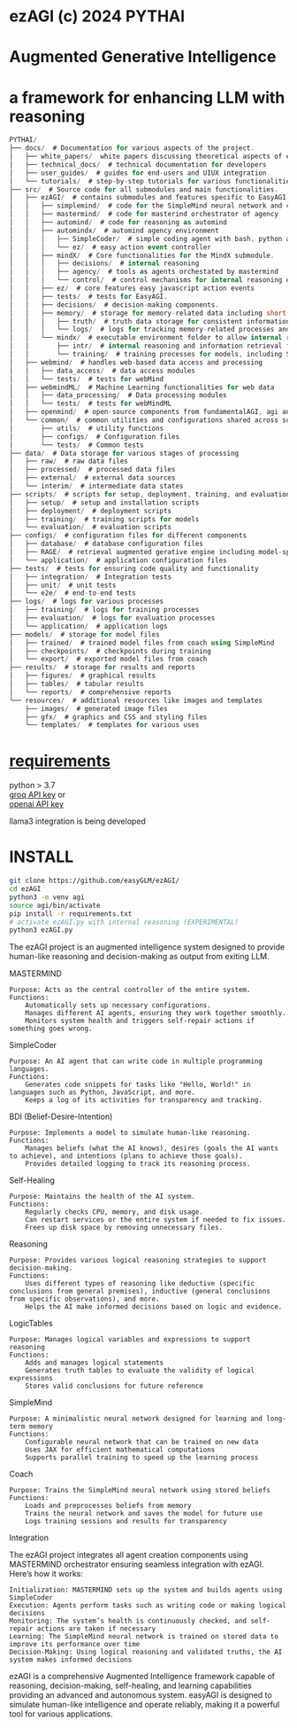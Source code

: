 # ezAGI (c) 2024 PYTHAI
# Augmented Generative Intelligence<br />
# a framework for enhancing LLM with reasoning

```csharp
PYTHAI/
├── docs/  # Documentation for various aspects of the project.
│   ├── white_papers/  white papers discussing theoretical aspects of easyAGI innovations
│   ├── technical_docs/  # technical documentation for developers
│   ├── user_guides/  # guides for end-users and UIUX integration
│   └── tutorials/  # step-by-step tutorials for various functionalities.
├── src/  # Source code for all submodules and main functionalities.
│   ├── ezAGI/  # contains submodules and features specific to EasyAGI.
│   │   ├── simplemind/  # code for the SimpleMind neural network and coach trainer
│   │   ├── mastermind/  # code for masterind orchestrator of agency
│   │   ├── automind/  # code for reasoning as automind
│   │   ├── automindx/  # automind agency environment
│   │   │   ├── SimpleCoder/  # simple coding agent with bash, python and markdown agent generation
│   │   │   └── ez/  # easy action event controller
│   │   ├── mindX/  # Core functionalities for the MindX submodule.
│   │   │   ├── decisions/  # internal reasoning
│   │   │   ├── agency/  # tools as agents orchestated by mastermind
│   │   │   └── control/  # control mechanisms for internal reasoning outputs from mastermind orchestration
│   │   ├── ez/  # core features easy javascript action events
│   │   ├── tests/  # tests for EasyAGI.
│   │   ├── decisions/  # decision-making components.
│   │   ├── memory/  # storage for memory-related data including short term, long term and episodic memory
│   │   │   ├── truth/  # truth data storage for consistent information for SimpleMind training into fact using coach
│   │   │   └── logs/  # logs for tracking memory-related processes and reasoning outputs to be considered for training
│   │   └── mindx/  # executable environment folder to allow internal reasoning, SimpleCoder and agents to create agents for agency
│   │       ├── intr/  # internal reasoning and information retrieval from thoughts
│   │       └── training/  # training processes for models, including SimpleMind with coach
│   ├── webmind/  # handles web-based data access and processing
│   │   ├── data_access/  # data access modules
│   │   └── tests/  # tests for webMind
│   ├── webmindML/  # Machine Learning functionalities for web data
│   │   ├── data_processing/  # Data processing modules
│   │   └── tests/  # tests for webMindML
│   ├── openmind/  # open-source components from fundamentalAGI, agi and internal reasoning
│   └── common/  # common utilities and configurations shared across submodules
│       ├── utils/  # utility functions
│       ├── configs/  # Configuration files
│       └── tests/  # Common tests
├── data/  # Data storage for various stages of processing
│   ├── raw/  # raw data files
│   ├── processed/  # processed data files
│   ├── external/  # external data sources
│   └── interim/  # intermediate data states
├── scripts/  # scripts for setup, deployment, training, and evaluation
│   ├── setup/  # setup and installation scripts
│   ├── deployment/  # deployment scripts
│   ├── training/  # training scripts for models
│   └── evaluation/  # evaluation scripts
├── configs/  # configuration files for different components
│   ├── database/  # database configuration files
│   ├── RAGE/  # retrieval augmented gerative engine including model-specific configuration files
│   └── application/  # application configuration files
├── tests/  # tests for ensuring code quality and functionality
│   ├── integration/  # Integration tests
│   ├── unit/  # unit tests
│   └── e2e/  # end-to-end tests
├── logs/  # logs for various processes
│   ├── training/  # logs for training processes
│   ├── evaluation/  # logs for evaluation processes
│   └── application/  # application logs
├── models/  # storage for model files
│   ├── trained/  # trained model files from coach using SimpleMind
│   ├── checkpoints/  # checkpoints during training
│   └── export/  # exported model files from coach
├── results/  # storage for results and reports
│   ├── figures/  # graphical results
│   ├── tables/  # tabular results
│   └── reports/  # comprehensive reports
└── resources/  # additional resources like images and templates
    ├── images/  # generated image files
    ├── gfx/  # graphics and CSS and styling files
    └── templates/  # templates for various uses
```


# <a href="https://github.com/easyGLM/easyAGI/blob/main/requirements.txt">requirements</a><br />
python > 3.7<br />
 <a href="https://console.groq.com/docs/quickstart">groq API key</a> or <br />
 <a href="https://openai.com/index/openai-api/">openai API key</a> <br />

 llama3 integration is being developed
 
 # INSTALL

```bash
git clone https://github.com/easyGLM/ezAGI/
cd ezAGI
python3 -m venv agi
source agi/bin/activate
pip install -r requirements.txt
# activate ezAGI.py with internal reasoning (EXPERIMENTAL)
python3 ezAGI.py
```

The ezAGI project is an augmented intelligence system designed to provide human-like reasoning and decision-making as output from exiting LLM. 


MASTERMIND

    Purpose: Acts as the central controller of the entire system.
    Functions:
        Automatically sets up necessary configurations.
        Manages different AI agents, ensuring they work together smoothly.
        Monitors system health and triggers self-repair actions if something goes wrong.

SimpleCoder

    Purpose: An AI agent that can write code in multiple programming languages.
    Functions:
        Generates code snippets for tasks like "Hello, World!" in languages such as Python, JavaScript, and more.
        Keeps a log of its activities for transparency and tracking.

BDI (Belief-Desire-Intention)

    Purpose: Implements a model to simulate human-like reasoning.
    Functions:
        Manages beliefs (what the AI knows), desires (goals the AI wants to achieve), and intentions (plans to achieve those goals).
        Provides detailed logging to track its reasoning process.

Self-Healing

    Purpose: Maintains the health of the AI system.
    Functions:
        Regularly checks CPU, memory, and disk usage.
        Can restart services or the entire system if needed to fix issues.
        Frees up disk space by removing unnecessary files.

Reasoning

    Purpose: Provides various logical reasoning strategies to support decision-making.
    Functions:
        Uses different types of reasoning like deductive (specific conclusions from general premises), inductive (general conclusions from specific observations), and more.
        Helps the AI make informed decisions based on logic and evidence.

LogicTables

    Purpose: Manages logical variables and expressions to support reasoning
    Functions:
        Adds and manages logical statements
        Generates truth tables to evaluate the validity of logical expressions
        Stores valid conclusions for future reference

SimpleMind

    Purpose: A minimalistic neural network designed for learning and long-term memory
    Functions:
        Configurable neural network that can be trained on new data
        Uses JAX for efficient mathematical computations
        Supports parallel training to speed up the learning process

Coach

    Purpose: Trains the SimpleMind neural network using stored beliefs
    Functions:
        Loads and preprocesses beliefs from memory
        Trains the neural network and saves the model for future use
        Logs training sessions and results for transparency

Integration

The ezAGI project integrates all agent creation components using MASTERMIND orchestrator ensuring seamless integration with ezAGI. Here’s how it works:

    Initialization: MASTERMIND sets up the system and builds agents using SimpleCoder
    Execution: Agents perform tasks such as writing code or making logical decisions
    Monitoring: The system’s health is continuously checked, and self-repair actions are taken if necessary
    Learning: The SimpleMind neural network is trained on stored data to improve its performance over time
    Decision-Making: Using logical reasoning and validated truths, the AI system makes informed decisions


ezAGI is a comprehensive Augmented Intelligence framework capable of reasoning, decision-making, self-healing, and learning capabilities providing an advanced and autonomous system. easyAGI is designed to simulate human-like intelligence and operate reliably, making it a powerful tool for various applications.

